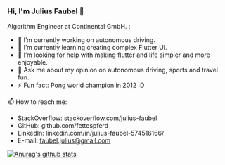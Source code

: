 ### Hi, I'm Julius Faubel 👋

Algorithm Engineer at Continental GmbH. :

- 🔭 I’m currently working on autonomous driving.
- 🌱 I’m currently learning creating complex Flutter UI.
- 🤔 I’m looking for help with making flutter and life simpler and more enjoyable.
- 💬 Ask me about my opinion on autonomous driving, sports and travel fun.
- ⚡ Fun fact: Pong world champion in 2012 :D

📫 How to reach me: 
- StackOverflow: stackoverflow.com/julius-faubel
- GitHub: github.com/fettespferd
- LinkedIn: linkedin.com/in/julius-faubel-574516166/
- E-mail: faubel.julius@gmail.com

[![Anurag's github stats](https://github-readme-stats.vercel.app/apifettespferdanuraghazra)](https://github.com/anuraghazra/github-readme-stats)
